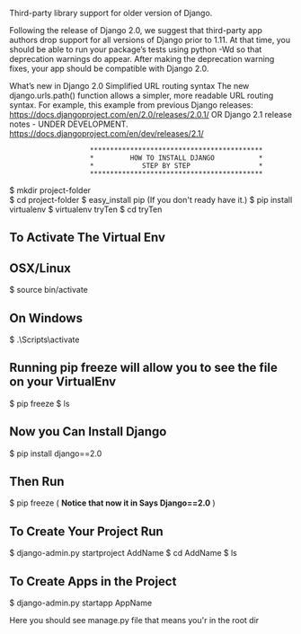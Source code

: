 Third-party library support for older version of Django.

Following the release of Django 2.0, we suggest that third-party app authors drop support for all versions of Django prior to 1.11. At that time, you should be able to run your package’s tests using python -Wd so that deprecation warnings do appear. After making the deprecation warning fixes, your app should be compatible with Django 2.0.

What’s new in Django 2.0
Simplified URL routing syntax
The new django.urls.path() function allows a simpler, more readable URL routing syntax. For example, this example from previous Django releases: https://docs.djangoproject.com/en/2.0/releases/2.0.1/ 
OR 
Django 2.1 release notes - UNDER DEVELOPMENT.
https://docs.djangoproject.com/en/dev/releases/2.1/


                        *******************************************
                        *         HOW TO INSTALL DJANGO           *  
                        *            STEP BY STEP                 *
                        *******************************************      
$ mkdir project-folder                
$ cd project-folder
$ easy_install pip  (If you don't ready have it.)
$ pip install virtualenv
$ virtualenv tryTen
$ cd tryTen
## To Activate The Virtual Env
## OSX/Linux
$ source bin/activate

## On Windows
$ .\Scripts\activate

## Running pip freeze will allow you to see the file on your VirtualEnv
$ pip freeze
$ ls

## Now you Can Install Django
$ pip install django==2.0
## Then Run
$ pip freeze ( **Notice that now it in Says Django==2.0** )

## To Create Your Project Run
$ django-admin.py startproject AddName
$ cd AddName
$ ls

## To Create Apps in the Project
$ django-admin.py startapp AppName

Here you should see manage.py file that means you'r in the root dir







